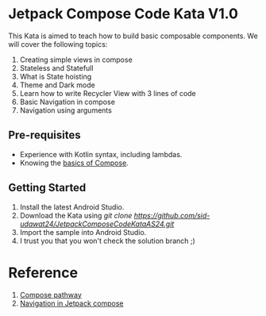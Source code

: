 # Jetpack Compose Code Kata V1.0

This Kata is aimed to teach how to build basic composable components.
We will cover the following topics: 
1. Creating simple views in compose
2. Stateless and Statefull
3. What is State hoisting
4. Theme and Dark mode
5. Learn how to write Recycler View with 3 lines of code
6. Basic Navigation in compose
7. Navigation using arguments

## Pre-requisites
* Experience with Kotlin syntax, including lambdas.
* Knowing the [basics of Compose](https://developer.android.com/codelabs/jetpack-compose-basics/).

## Getting Started
1. Install the latest Android Studio.
2. Download the Kata using *git clone https://github.com/sid-udawat24/JetpackComposeCodeKataAS24.git*
3. Import the sample into Android Studio.
4. I trust you that you won't check the solution branch ;)

# Reference
1. [Compose pathway](https://github.com/sid-udawat24/JetpackComposeCodeKataAS24.git)
2. [Navigation in Jetpack compose](https://www.youtube.com/watch?v=glyqjzkc4fk&list=PLSrm9z4zp4mFYcmFGcJmdsps_lpsaWvKM)

